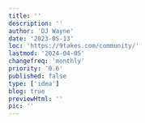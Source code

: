 ```yaml
---
title: ''
description: ''
author: 'DJ Wayne'
date: '2023-05-13'
loc: 'https://9takes.com/community/'
lastmod: '2024-04-05'
changefreq: 'monthly'
priority: '0.6'
published: false
type: ['idea']
blog: true
previewHtml: ''
pic: ''
---
```

